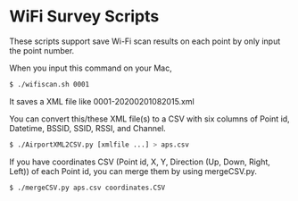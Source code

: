 # WiFi Survey Scripts

These scripts support save Wi-Fi scan results on each point by only input the point number.

When you input this command on your Mac,
```sh
$ ./wifiscan.sh 0001
```
It saves a XML file like 0001-20200201082015.xml

You can convert this/these XML file(s) to a CSV with six columns of Point id, Datetime, BSSID, SSID, RSSI, and Channel.
```sh
$ ./AirportXML2CSV.py [xmlfile ...] > aps.csv
```

If you have coordinates CSV (Point id, X, Y, Direction (Up, Down, Right, Left)) of each Point id, you can merge them by using mergeCSV.py.
```sh
$ ./mergeCSV.py aps.csv coordinates.CSV
```

